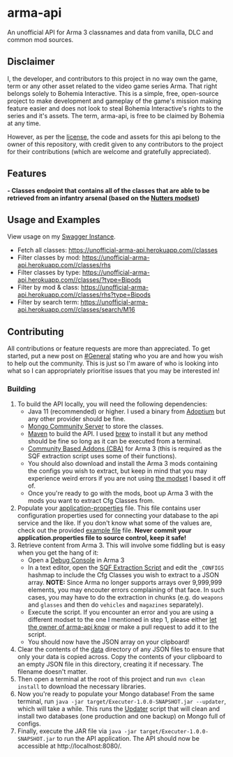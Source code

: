 # arma-api

An unofficial API for Arma 3 classnames and data from vanilla, DLC and common mod sources.

## Disclaimer

I, the developer, and contributors to this project in no way own the game, term or any other asset related to the video game series Arma. That right belongs solely to Bohemia Interactive. This is a simple, free, open-source project to make development and gameplay of the game's mission making feature easier and does not look to steal Bohemia Interactive's rights to the series and it's assets. The term, arma-api, is free to be claimed by Bohemia at any time.

However, as per the [license](./LICENSE), the code and assets for this api belong to the owner of this repository, with credit given to any contributors to the project for their contributions (which are welcome and gratefully appreciated).

## Features

**- Classes endpoint that contains all of the classes that are able to be retrieved from an infantry arsenal (based on the [Nutters modset](https://steamcommunity.com/workshop/filedetails/?id=1355620316))**

## Usage and Examples

View usage on my [Swagger Instance](https://app.swaggerhub.com/apis-docs/M_Davies/arma-api/1.0.0).

- Fetch all classes: https://unofficial-arma-api.herokuapp.com//classes
- Filter classes by mod: https://unofficial-arma-api.herokuapp.com//classes/rhs
- Filter classes by type: https://unofficial-arma-api.herokuapp.com//classes/?type=Bipods
- Filter by mod & class: https://unofficial-arma-api.herokuapp.com//classes/rhs?type=Bipods
- Filter by search term: https://unofficial-arma-api.herokuapp.com//classes/search/M16

## Contributing

All contributions or feature requests are more than appreciated. To get started, put a new post on [#General](https://github.com/M-Davies/arma-api/discussions/categories/general) stating who you are and how you wish to help out the community. This is just so I'm aware of who is looking into what so I can appropriately prioritise issues that you may be interested in!

### Building

1. To build the API locally, you will need the following dependencies:
    - Java 11 (recommended) or higher. I used a binary from [Adoptium](https://adoptium.net/) but any other provider should be fine.
    - [Mongo Community Server](https://www.mongodb.com/try/download/community) to store the classes.
    - [Maven](https://maven.apache.org/) to build the API. I used [brew](https://formulae.brew.sh/formula/maven) to install it but any method should be fine so long as it can be executed from a terminal.
    - [Community Based Addons (CBA)](https://steamcommunity.com/workshop/filedetails/?id=450814997) for Arma 3 (this is required as the SQF extraction script uses some of their functions).
    - You should also download and install the Arma 3 mods containing the configs you wish to extract, but keep in mind that you may experience weird errors if you are not using [the modset](https://steamcommunity.com/workshop/filedetails/?id=1355620316) I based it off of.
    - Once you're ready to go with the mods, boot up Arma 3 with the mods you want to extract Cfg Classes from.
2. Populate your [application-properties](src/main/resources/application.properties) file. This file contains user configuration properties used for connecting your database to the api service and the like. If you don't know what some of the values are, check out the provided [example file](src/main/resources/application.properties.example) file. **Never commit your application.properties file to source control, keep it safe!**
3. Retrieve content from Arma 3. This will involve some fiddling but is easy when you get the hang of it:
    - Open a [Debug Console](https://community.bistudio.com/wiki/Arma_3:_Debug_Console) in Arma 3
    - In a text editor, open the [SQF Extraction Script](sqf/CFG_To_JSON.sqf) and edit the `_CONFIGS` hashmap to include the Cfg Classes you wish to extract to a JSON array. **NOTE:** Since Arma no longer supports arrays over 9,999,999 elements, you may encouter errors complaining of that face. In such cases, you may have to do the extraction in chunks (e.g. do `weapons` and `glasses` and then do `vehicles` and `magazines` separately).
    - Execute the script. If you encounter an error and you are using a different modset to the one I mentioned in step 1, please either [let the owner of arma-api know](https://github.com/M-Davies/arma-api/issues/new/choose) or make a pull request to add it to the script.
    - You should now have the JSON array on your clipboard!
4. Clear the contents of the [data](src/main/resources/data) directory of any JSON files to ensure that only your data is copied across. Copy the contents of your clipboard to an empty JSON file in this directory, creating it if necessary. The filename doesn't matter.
5. Then open a terminal at the root of this project and run `mvn clean install` to download the necessary libraries.
6. Now you're ready to populate your Mongo database! From the same terminal, run `java -jar target/Executer-1.0.0-SNAPSHOT.jar --updater`, which will take a while. This runs the [Updater](src/main/java/com/api/main/Updater.java) script that will clean and install two databases (one production and one backup) on Mongo full of configs.
7. Finally, execute the JAR file via `java -jar target/Executer-1.0.0-SNAPSHOT.jar` to run the API application. The API should now be accessible at http://localhost:8080/.
